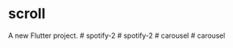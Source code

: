 # scroll

A new Flutter project.
#   s p o t i f y - 2  
 #   s p o t i f y - 2  
 #   c a r o u s e l  
 #   c a r o u s e l  
 